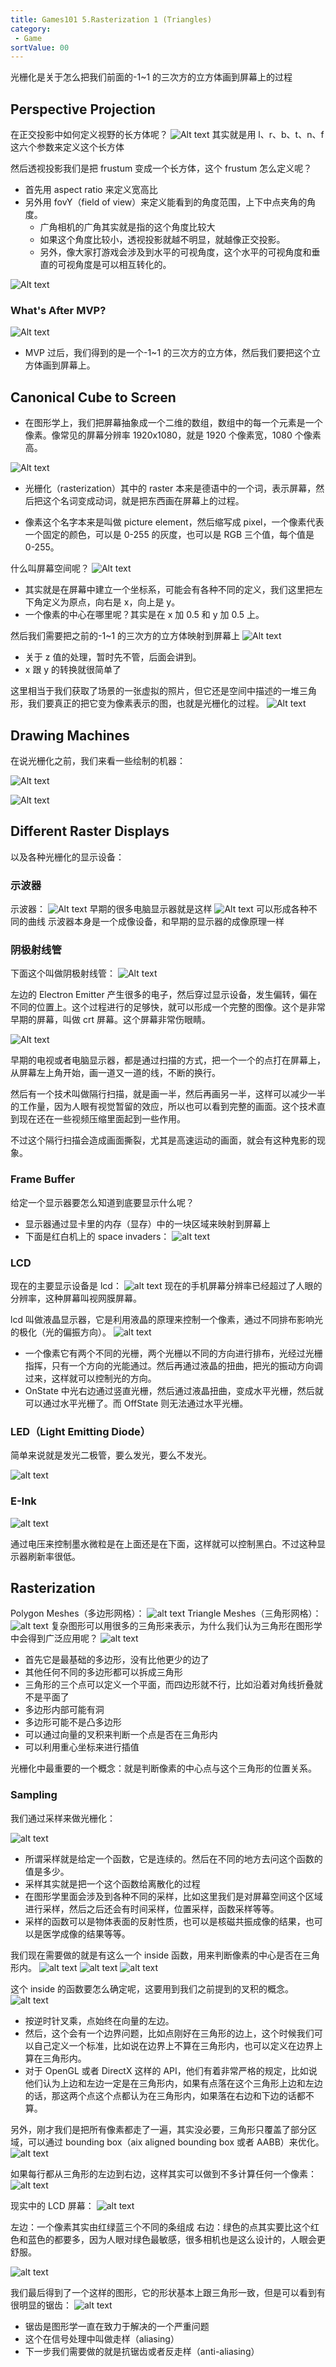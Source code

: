 ```yaml
---
title: Games101 5.Rasterization 1 (Triangles)
category:
 - Game
sortValue: 00
---
```


光栅化是关于怎么把我们前面的-1~1 的三次方的立方体画到屏幕上的过程

## Perspective Projection

在正交投影中如何定义视野的长方体呢？
![Alt text](image.png)
其实就是用 l、r、b、t、n、f 这六个参数来定义这个长方体

然后透视投影我们是把 frustum 变成一个长方体，这个 frustum 怎么定义呢？

- 首先用 aspect ratio 来定义宽高比
- 另外用 fovY（field of view）来定义能看到的角度范围，上下中点夹角的角度。
  - 广角相机的广角其实就是指的这个角度比较大
  - 如果这个角度比较小，透视投影就越不明显，就越像正交投影。
  - 另外，像大家打游戏会涉及到水平的可视角度，这个水平的可视角度和垂直的可视角度是可以相互转化的。

![Alt text](image-1.png)

### What's After MVP?

![Alt text](image-2.png)

- MVP 过后，我们得到的是一个-1~1 的三次方的立方体，然后我们要把这个立方体画到屏幕上。

## Canonical Cube to Screen

- 在图形学上，我们把屏幕抽象成一个二维的数组，数组中的每一个元素是一个像素。像常见的屏幕分辨率 1920x1080，就是 1920 个像素宽，1080 个像素高。

![Alt text](image-3.png)

- 光栅化（rasterization）其中的 raster 本来是德语中的一个词，表示屏幕，然后把这个名词变成动词，就是把东西画在屏幕上的过程。

- 像素这个名字本来是叫做 picture element，然后缩写成 pixel，一个像素代表一个固定的颜色，可以是 0-255 的灰度，也可以是 RGB 三个值，每个值是 0-255。

什么叫屏幕空间呢？
![Alt text](image-5.png)

- 其实就是在屏幕中建立一个坐标系，可能会有各种不同的定义，我们这里把左下角定义为原点，向右是 x，向上是 y。
- 一个像素的中心在哪里呢？其实是在 x 加 0.5 和 y 加 0.5 上。

然后我们需要把之前的-1~1 的三次方的立方体映射到屏幕上
![Alt text](image-4.png)

- 关于 z 值的处理，暂时先不管，后面会讲到。
- x 跟 y 的转换就很简单了

这里相当于我们获取了场景的一张虚拟的照片，但它还是空间中描述的一堆三角形，我们要真正的把它变为像素表示的图，也就是光栅化的过程。
![Alt text](image-6.png)

## Drawing Machines

在说光栅化之前，我们来看一些绘制的机器：

![Alt text](image-7.png)

![Alt text](image-8.png)

## Different Raster Displays

以及各种光栅化的显示设备：

### 示波器

示波器：
![Alt text](image-9.png)
早期的很多电脑显示器就是这样
![Alt text](image-10.png)
可以形成各种不同的曲线
示波器本身是一个成像设备，和早期的显示器的成像原理一样

### 阴极射线管

下面这个叫做阴极射线管：
![Alt text](image-11.png)

左边的 Electron Emitter 产生很多的电子，然后穿过显示设备，发生偏转，偏在不同的位置上。这个过程进行的足够快，就可以形成一个完整的图像。这个是非常早期的屏幕，叫做 crt 屏幕。这个屏幕非常伤眼睛。

![Alt text](image-12.png)

早期的电视或者电脑显示器，都是通过扫描的方式，把一个一个的点打在屏幕上，从屏幕左上角开始，画一道又一道的线，不断的换行。

然后有一个技术叫做隔行扫描，就是画一半，然后再画另一半，这样可以减少一半的工作量，因为人眼有视觉暂留的效应，所以也可以看到完整的画面。这个技术直到现在还在一些视频压缩里面起到一些作用。

不过这个隔行扫描会造成画面撕裂，尤其是高速运动的画面，就会有这种鬼影的现象。

### Frame Buffer

给定一个显示器要怎么知道到底要显示什么呢？

- 显示器通过显卡里的内存（显存）中的一块区域来映射到屏幕上
- 下面是红白机上的 space invaders：
  ![alt text](image-13.png)

### LCD

现在的主要显示设备是 lcd：
![alt text](image-14.png)
现在的手机屏幕分辨率已经超过了人眼的分辨率，这种屏幕叫视网膜屏幕。

lcd 叫做液晶显示器，它是利用液晶的原理来控制一个像素，通过不同排布影响光的极化（光的偏振方向）。
![alt text](image-15.png)

- 一个像素它有两个不同的光栅，两个光栅以不同的方向进行排布，光经过光栅指挥，只有一个方向的光能通过。然后再通过液晶的扭曲，把光的振动方向调过来，这样就可以控制光的方向。
- OnState 中光右边通过竖直光栅，然后通过液晶扭曲，变成水平光栅，然后就可以通过水平光栅了。而 OffState 则无法通过水平光栅。

### LED（Light Emitting Diode）

简单来说就是发光二极管，要么发光，要么不发光。

![alt text](image-16.png)

### E-Ink

![alt text](image-17.png)

通过电压来控制墨水微粒是在上面还是在下面，这样就可以控制黑白。不过这种显示器刷新率很低。

## Rasterization

Polygon Meshes（多边形网格）：
![alt text](image-18.png)
Triangle Meshes（三角形网格）：
![alt text](image-19.png)
复杂图形可以用很多的三角形来表示，为什么我们认为三角形在图形学中会得到广泛应用呢？
![alt text](image-20.png)

- 首先它是最基础的多边形，没有比他更少的边了
- 其他任何不同的多边形都可以拆成三角形
- 三角形的三个点可以定义一个平面，而四边形就不行，比如沿着对角线折叠就不是平面了
- 多边形内部可能有洞
- 多边形可能不是凸多边形
- 可以通过向量的叉积来判断一个点是否在三角形内
- 可以利用重心坐标来进行插值

光栅化中最重要的一个概念：就是判断像素的中心点与这个三角形的位置关系。

### Sampling

我们通过采样来做光栅化：

![alt text](image-22.png)

- 所谓采样就是给定一个函数，它是连续的。然后在不同的地方去问这个函数的值是多少。
- 采样其实就是把一个这个函数给离散化的过程
- 在图形学里面会涉及到各种不同的采样，比如这里我们是对屏幕空间这个区域进行采样，然后之后还会有时间采样，位置采样，函数采样等等。
- 采样的函数可以是物体表面的反射性质，也可以是核磁共振成像的结果，也可以是医学成像的结果等等。

我们现在需要做的就是有这么一个 inside 函数，用来判断像素的中心是否在三角形内。
![alt text](image-24.png)
![alt text](image-23.png)
![alt text](image-25.png)

这个 inside 的函数要怎么确定呢，这要用到我们之前提到的叉积的概念。
![alt text](image-26.png)

- 按逆时针叉乘，点始终在向量的左边。
- 然后，这个会有一个边界问题，比如点刚好在三角形的边上，这个时候我们可以自己定义一个标准，比如说在边界上不算在三角形内，也可以定义在边界上算在三角形内。
- 对于 OpenGL 或者 DirectX 这样的 API，他们有着非常严格的规定，比如说他们认为上边和左边一定是在三角形内，如果有点落在这个三角形上边和左边的话，那这两个点这个点都认为在三角形内，如果落在右边和下边的话都不算。

另外，刚才我们是把所有像素都走了一遍，其实没必要，三角形只覆盖了部分区域，可以通过 bounding box（aix aligned bounding box 或者 AABB）来优化。
![alt text](image-27.png)

如果每行都从三角形的左边到右边，这样其实可以做到不多计算任何一个像素：
![alt text](image-28.png)

现实中的 LCD 屏幕：
![alt text](image-29.png)

左边：一个像素其实由红绿蓝三个不同的条组成
右边：绿色的点其实要比这个红色和蓝色的都要多，因为人眼对绿色最敏感，很多相机也是这么设计的，人眼会更舒服。

![alt text](image-31.png)

我们最后得到了一个这样的图形，它的形状基本上跟三角形一致，但是可以看到有很明显的锯齿：
![alt text](image-30.png)

- 锯齿是图形学一直在致力于解决的一个严重问题
- 这个在信号处理中叫做走样（aliasing）
- 下一步我们需要做的就是抗锯齿或者反走样（anti-aliasing）
